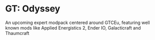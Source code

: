 # GT: Odyssey
An upcoming expert modpack centered around GTCEu, featuring well known mods like Applied Energistics 2, Ender IO, Galacticraft and Thaumcraft
